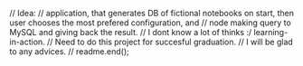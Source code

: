 // Idea: 
// application, that generates DB of fictional notebooks on start, then user chooses the most prefered configuration, and 
// node making query to MySQL and giving back the result.
// I dont know a lot of thinks :/ learning-in-action. 
// Need to do this project for succesful graduation.
// I will be glad to any advices.
// readme.end();
